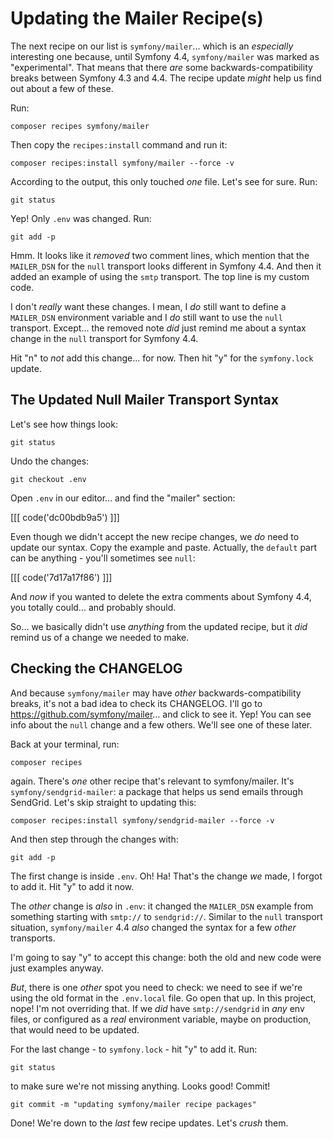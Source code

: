 # Updating the Mailer Recipe(s)

The next recipe on our list is `symfony/mailer`... which is an *especially* interesting
one because, until Symfony 4.4, `symfony/mailer` was marked as "experimental".
That means that there *are* some backwards-compatibility breaks between
Symfony 4.3 and 4.4. The recipe update *might* help us find out about a few
of these.

Run:

```terminal
composer recipes symfony/mailer
```

Then copy the `recipes:install` command and run it:

```terminal-silent
composer recipes:install symfony/mailer --force -v
```

According to the output, this only touched *one* file. Let's see for sure. Run:

```terminal
git status
```

Yep! Only `.env` was changed. Run:

```terminal
git add -p
```

Hmm. It looks like it *removed* two comment lines, which mention that the
`MAILER_DSN` for the `null` transport looks different in Symfony 4.4. And then
it added an example of using the `smtp` transport. The top line is my custom
code.

I don't *really* want these changes. I mean, I *do* still want to define a
`MAILER_DSN` environment variable and I *do* still want to use the `null` transport.
Except... the removed note *did* just remind me about a syntax change in the
`null` transport for Symfony 4.4.

Hit "n" to *not* add this change... for now. Then hit "y" for the `symfony.lock`
update.

## The Updated Null Mailer Transport Syntax

Let's see how things look:

```terminal
git status
```

Undo the changes:

```terminal
git checkout .env
```

Open `.env` in our editor... and find the "mailer" section:

[[[ code('dc00bdb9a5') ]]]

Even though we didn't accept the new recipe changes, we *do* need to update
our syntax. Copy the example and paste. Actually, the `default` part can be
anything - you'll sometimes see `null`:

[[[ code('7d17a17f86') ]]]

And *now* if you wanted to delete the extra comments about Symfony 4.4, you totally
could... and probably should.

So... we basically didn't use *anything* from the updated recipe, but it *did*
remind us of a change we needed to make.

## Checking the CHANGELOG

And because `symfony/mailer` may have *other* backwards-compatibility breaks,
it's not a bad idea to check its CHANGELOG. I'll go to
https://github.com/symfony/mailer... and click to see it. Yep! You can see
info about the `null` change and a few others. We'll see one of these later.

Back at your terminal, run:

```terminal
composer recipes
```

again. There's *one* other recipe that's relevant to symfony/mailer. It's
`symfony/sendgrid-mailer`: a package that helps us send emails through SendGrid.
Let's skip straight to updating this:

```terminal
composer recipes:install symfony/sendgrid-mailer --force -v
```

And then step through the changes with:

```terminal
git add -p
```

The first change is inside `.env`. Oh! Ha! That's the change *we* made, I forgot
to add it. Hit "y" to add it now.

The *other* change is *also* in `.env`: it changed the `MAILER_DSN` example from
something starting with `smtp://` to `sendgrid://`. Similar to the `null` transport
situation, `symfony/mailer` 4.4 *also* changed the syntax for a few *other*
transports.

I'm going to say "y" to accept this change: both the old and new code were just
examples anyway.

*But*, there is one *other* spot you need to check: we need to see if we're using
the old format in the `.env.local` file. Go open that up. In this project, nope!
I'm not overriding that. If we *did* have `smtp://sendgrid` in *any* env files,
or configured as a *real* environment variable, maybe on production, that would
need to be updated.

For the last change - to `symfony.lock` - hit "y" to add it. Run:

```terminal
git status
```

to make sure we're not missing anything. Looks good! Commit!

```terminal
git commit -m "updating symfony/mailer recipe packages"
```

Done! We're down to the *last* few recipe updates. Let's *crush* them.
